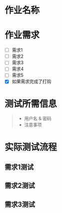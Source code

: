 # 作业名称

# 作业需求
- [ ] 需求1
- [ ] 需求2
- [ ] 需求3
- [ ] 需求4
- [ ] 需求5
- [x]  如果需求完成了打钩

# 测试所需信息
> * 用户名 & 密码
> * 注意事项

# 实际测试流程
## 需求1测试



## 需求2测试



## 需求3测试
